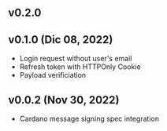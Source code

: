 ## v0.2.0

## v0.1.0 (Dic 08, 2022)

*   Login request without user's email
*   Refresh token with HTTPOnly Cookie
*   Payload verificiation

## v0.0.2 (Nov 30, 2022)

*   Cardano message signing spec integration
